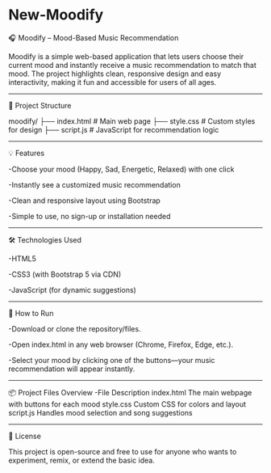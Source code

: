 # New-Moodify

🎧 Moodify – Mood-Based Music Recommendation

Moodify is a simple web-based application that lets users choose their current mood and instantly receive a music recommendation to match that mood. The project highlights clean, responsive design and easy interactivity, making it fun and accessible for users of all ages.

---

📁 Project Structure

moodify/
├── index.html       # Main web page
├── style.css        # Custom styles for design
├── script.js        # JavaScript for recommendation logic

---

💡 Features

-Choose your mood (Happy, Sad, Energetic, Relaxed) with one click

-Instantly see a customized music recommendation

-Clean and responsive layout using Bootstrap

-Simple to use, no sign-up or installation needed

---

🛠️ Technologies Used

-HTML5

-CSS3 (with Bootstrap 5 via CDN)

-JavaScript (for dynamic suggestions)

---

🚀 How to Run

-Download or clone the repository/files.

-Open index.html in any web browser (Chrome, Firefox, Edge, etc.).

-Select your mood by clicking one of the buttons—your music recommendation will appear instantly.

---

📦 Project Files Overview
-File	Description
index.html	The main webpage with buttons for each mood
style.css	Custom CSS for colors and layout
script.js	Handles mood selection and song suggestions

---


📄 License

This project is open-source and free to use for anyone who wants to experiment, remix, or extend the basic idea.
